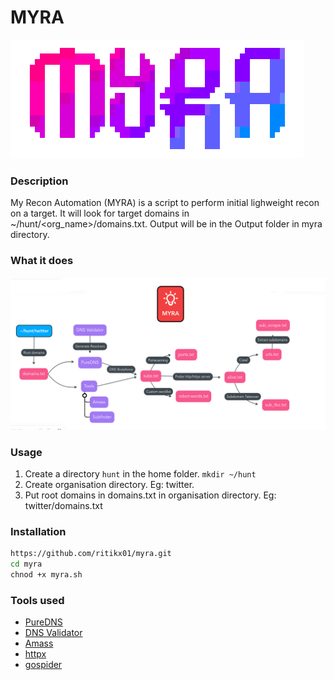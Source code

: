 # MYRA
![](stash/myra.png)

### Description
My Recon Automation (MYRA) is a script to perform initial lighweight recon on a target.
It will look for target domains in ~/hunt/\<org_name>/domains.txt.
Output will be in the Output folder in myra directory.

### What it does
![](stash/myra_mind.png)

### Usage
1. Create a directory `hunt` in the home folder.
`mkdir ~/hunt`
2. Create organisation directory. Eg: twitter.
3. Put root domains in domains.txt in organisation directory. Eg: twitter/domains.txt

### Installation
```bash
https://github.com/ritikx01/myra.git
cd myra
chnod +x myra.sh
```

### Tools used

- [PureDNS](https://github.com/d3mondev/puredns)
- [DNS Validator](https://github.com/vortexau/dnsvalidator)
- [Amass](https://github.com/OWASP/Amass)
- [httpx](https://github.com/projectdiscovery/httpx)
- [gospider](https://github.com/jaeles-project/gospider)

